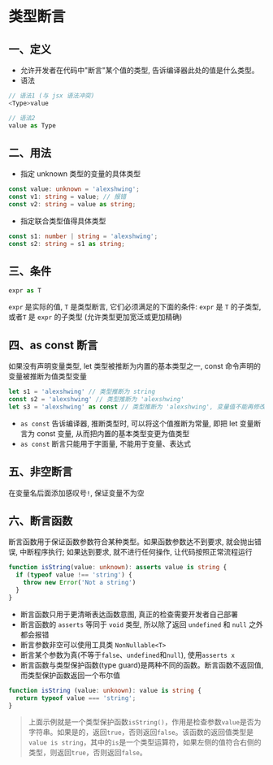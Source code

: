 # 类型断言

## 一、定义
- 允许开发者在代码中"断言"某个值的类型, 告诉编译器此处的值是什么类型。
- 语法
```ts
// 语法1 (与 jsx 语法冲突) 
<Type>value

// 语法2
value as Type
```

## 二、用法
- 指定 unknown 类型的变量的具体类型
```ts
const value: unknown = 'alexshwing';
const v1: string = value; // 报错
const v2: string = value as string; 
```
- 指定联合类型值得具体类型
```ts
const s1: number | string = 'alexshwing';
const s2: string = s1 as string;
```

## 三、条件
```ts
expr as T
```
`expr` 是实际的值, `T` 是类型断言, 它们必须满足的下面的条件: `expr` 是 `T` 的子类型, 或者`T` 是 `expr` 的子类型 (允许类型更加宽泛或更加精确)

## 四、as const 断言
如果没有声明变量类型, let 类型被推断为内置的基本类型之一, const 命令声明的变量被推断为值类型变量
```ts
let s1 = 'alexshwing' // 类型推断为 string
const s2 = 'alexshwing' // 类型推断为 'alexshwing'
let s3 = 'alexshwing' as const // 类型推断为 'alexshwing', 变量值不能再修改
```
- `as const` 告诉编译器, 推断类型时, 可以将这个值推断为常量, 即把 let 变量断言为 const 变量, 从而把内置的基本类型变更为值类型
- `as const` 断言只能用于字面量, 不能用于变量、表达式

## 五、非空断言
在变量名后面添加感叹号`!`, 保证变量不为空

## 六、断言函数
断言函数用于保证函数参数符合某种类型。如果函数参数达不到要求, 就会抛出错误, 中断程序执行; 如果达到要求, 就不进行任何操作, 让代码按照正常流程运行
```ts
function isString(value: unknown): asserts value is string {
  if (typeof value !== 'string') {
    throw new Error('Not a string')
  }
}
```
- 断言函数只用于更清晰表达函数意图, 真正的检查需要开发者自己部署
- 断言函数的 `asserts` 等同于 `void` 类型, 所以除了返回 `undefined` 和 `null` 之外都会报错
- 断言参数非空可以使用工具类 `NonNullable<T>`
- 断言某个参数为真(不等于`false`、`undefined`和`null`), 使用`asserts x`
- 断言函数与类型保护函数(type guard)是两种不同的函数。断言函数不返回值, 而类型保护函数返回一个布尔值

```ts
function isString (value: unknown): value is string {
  return typeof value === 'string';
}
```
> 上面示例就是一个类型保护函数`isString()`，作用是检查参数`value`是否为字符串。如果是的，返回`true`，否则返回`false`。该函数的返回值类型是`value is string`，其中的`is`是一个类型运算符，如果左侧的值符合右侧的类型，则返回`true`，否则返回`false`。